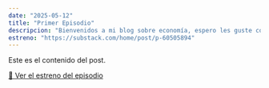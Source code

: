 ```yaml
---
date: "2025-05-12"
title: "Primer Episodio"
descripcion: "Bienvenidos a mi blog sobre economía, espero les guste como a mí me gusta."
estreno: "https://substack.com/home/post/p-60505894"
---
```

Este es el contenido del post.


[🔗 Ver el estreno del episodio](https://substack.com/home/post/p-60505894)